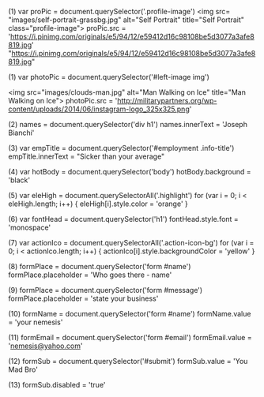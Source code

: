 (1)
var proPic = document.querySelector('.profile-image')
<img src=​"images/​self-portrait-grassbg.jpg" alt=​"Self Portrait" title=​"Self Portrait" class=​"profile-image">​
proPic.src = 'https://i.pinimg.com/originals/e5/94/12/e59412d16c98108be5d3077a3afe8819.jpg'
"https://i.pinimg.com/originals/e5/94/12/e59412d16c98108be5d3077a3afe8819.jpg"

(1)
var photoPic = document.querySelector('#left-image img')

<img src=​"images/​clouds-man.jpg" alt=​"Man Walking on Ice" title=​"Man Walking on Ice">​
photoPic.src = 'http://militarypartners.org/wp-content/uploads/2014/06/instagram-logo_325x325.png'

(2)
names = document.querySelector('div h1')
names.innerText = 'Joseph Bianchi'

(3)
var empTitle = document.querySelector('#employment .info-title')
empTitle.innerText = "Sicker than your average"

(4)
var hotBody = document.querySelector('body')
hotBody.background = 'black'

(5)
var eleHigh = document.querySelectorAll('.highlight')
for (var i = 0; i < eleHigh.length; i++) {
  eleHigh[i].style.color = 'orange'
}

(6)
var fontHead = document.querySelector('h1')
fontHead.style.font = 'monospace'

(7)
var actionIco = document.querySelectorAll('.action-icon-bg')
for (var i = 0; i < actionIco.length; i++) {
  actionIco[i].style.backgroundColor = 'yellow'
}

(8)
formPlace = document.querySelector('form #name')
formPlace.placeholder = 'Who goes there - name'

(9)
formPlace = document.querySelector('form #message')
formPlace.placeholder = 'state your business'

(10)
formName = document.querySelector('form #name')
formName.value = 'your nemesis'

(11)
formEmail = document.querySelector('form #email')
formEmail.value = 'nemesis@yahoo.com'

(12)
formSub = document.querySelector('#submit')
formSub.value = 'You Mad Bro'

(13)
formSub.disabled = 'true'
